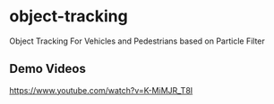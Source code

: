 # object-tracking
Object Tracking For Vehicles and Pedestrians based on Particle Filter

## Demo Videos

https://www.youtube.com/watch?v=K-MiMJR_T8I


